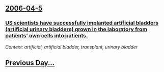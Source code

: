 ## [2006-04-5](/news/2006/04/5/index.md)

### [ US scientists have successfully implanted artificial bladders (artificial urinary bladders) grown in the laboratory from patients' own cells into patients. ](/news/2006/04/5/us-scientists-have-successfully-implanted-artificial-bladders-artificial-urinary-bladders-grown-in-the-laboratory-from-patients-own-cell.md)
_Context: artificial, artificial bladder, transplant, urinary bladder_

## [Previous Day...](/news/2006/04/4/index.md)

